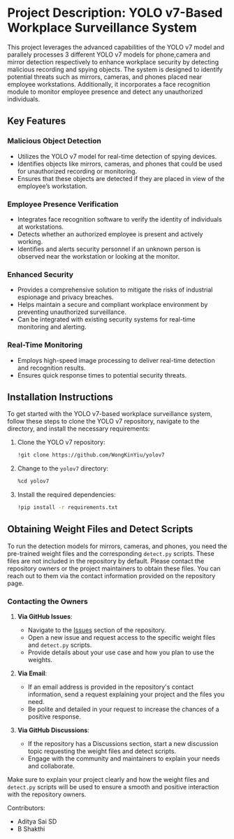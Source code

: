 # Project Description: YOLO v7-Based Workplace Surveillance System

This project leverages the advanced capabilities of the YOLO v7 model and parallely processes 3 different YOLO v7 models for phone,camera and mirror detection respectively to enhance workplace security by detecting malicious recording and spying objects. The system is designed to identify potential threats such as mirrors, cameras, and phones placed near employee workstations. Additionally, it incorporates a face recognition module to monitor employee presence and detect any unauthorized individuals.

## Key Features

### Malicious Object Detection

- Utilizes the YOLO v7 model for real-time detection of spying devices.
- Identifies objects like mirrors, cameras, and phones that could be used for unauthorized recording or monitoring.
- Ensures that these objects are detected if they are placed in view of the employee’s workstation.

### Employee Presence Verification

- Integrates face recognition software to verify the identity of individuals at workstations.
- Detects whether an authorized employee is present and actively working.
- Identifies and alerts security personnel if an unknown person is observed near the workstation or looking at the monitor.

### Enhanced Security

- Provides a comprehensive solution to mitigate the risks of industrial espionage and privacy breaches.
- Helps maintain a secure and compliant workplace environment by preventing unauthorized surveillance.
- Can be integrated with existing security systems for real-time monitoring and alerting.

### Real-Time Monitoring

- Employs high-speed image processing to deliver real-time detection and recognition results.
- Ensures quick response times to potential security threats.

## Installation Instructions

To get started with the YOLO v7-based workplace surveillance system, follow these steps to clone the YOLO v7 repository, navigate to the directory, and install the necessary requirements:

1. Clone the YOLO v7 repository:
    ```bash
    !git clone https://github.com/WongKinYiu/yolov7
    ```

2. Change to the `yolov7` directory:
    ```bash
    %cd yolov7
    ```

3. Install the required dependencies:
    ```bash
    !pip install -r requirements.txt
    ```

## Obtaining Weight Files and Detect Scripts

To run the detection models for mirrors, cameras, and phones, you need the pre-trained weight files and the corresponding `detect.py` scripts. These files are not included in the repository by default. Please contact the repository owners or the project maintainers to obtain these files. You can reach out to them via the contact information provided on the repository page.

### Contacting the Owners

1. **Via GitHub Issues**:
    - Navigate to the [Issues](https://github.com/WongKinYiu/yolov7/issues) section of the repository.
    - Open a new issue and request access to the specific weight files and `detect.py` scripts.
    - Provide details about your use case and how you plan to use the weights.

2. **Via Email**:
    - If an email address is provided in the repository's contact information, send a request explaining your project and the files you need.
    - Be polite and detailed in your request to increase the chances of a positive response.

3. **Via GitHub Discussions**:
    - If the repository has a Discussions section, start a new discussion topic requesting the weight files and detect scripts.
    - Engage with the community and maintainers to explain your needs and collaborate.

Make sure to explain your project clearly and how the weight files and `detect.py` scripts will be used to ensure a smooth and positive interaction with the repository owners.

Contributors:
* Aditya Sai SD
* B Shakthi
